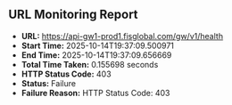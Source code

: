 ## URL Monitoring Report

- **URL:** https://api-gw1-prod1.fisglobal.com/gw/v1/health
- **Start Time:** 2025-10-14T19:37:09.500971
- **End Time:** 2025-10-14T19:37:09.656669
- **Total Time Taken:** 0.155698 seconds
- **HTTP Status Code:** 403
- **Status:** Failure
- **Failure Reason:** HTTP Status Code: 403
